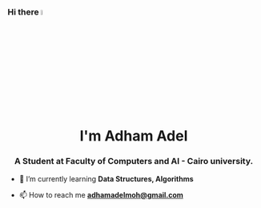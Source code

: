 ### Hi there <a href="https://www.gautamkrishnar.com/"><img src="https://media.giphy.com/media/hvRJCLFzcasrR4ia7z/giphy.gif" width="5%"></a>
<h1 align="center">I'm Adham Adel </h1>
<h3 align="center">A Student at Faculty of Computers and AI - Cairo university.</h3>

- 🌱 I’m currently learning **Data Structures, Algorithms**

- 📫 How to reach me **adhamadelmoh@gmail.com**


